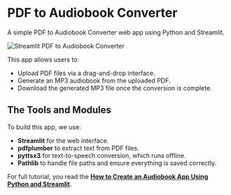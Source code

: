 # PDF to Audiobook Converter
A simple PDF to Audiobook Converter web app using Python and Streamlit.

![Streamlit PDF to Audiobook Converter](https://github.com/user-attachments/assets/e55f2fa1-79c6-406f-b3fb-2b2c00229979)


This app allows users to:

*   Upload PDF files via a drag-and-drop interface.
*   Generate an MP3 audiobook from the uploaded PDF.
*   Download the generated MP3 file once the conversion is complete.

**The Tools and Modules**
-------------------------

To build this app, we use:

*   **Streamlit** for the web interface.
*   **pdfplumber** to extract text from PDF files.
*   **pyttsx3** for text-to-speech conversion, which runs offline.
*   **Pathlib** to handle file paths and ensure everything is saved correctly.

For full tutorial, you read the [**How to Create an Audiobook App Using Python and Streamlit**](https://walterpinem.com/python-streamlit-audiobook-app/ "How to Create an Audiobook App Using Python and Streamlit").
